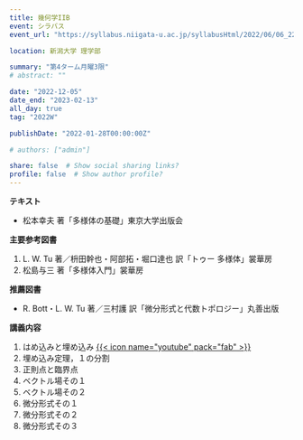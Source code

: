 ```yaml
---
title: 幾何学IIB
event: シラバス
event_url: "https://syllabus.niigata-u.ac.jp/syllabusHtml/2022/06/06_224S1542_ja_JP.html"

location: 新潟大学 理学部

summary: "第4ターム月曜3限"
# abstract: ""

date: "2022-12-05"
date_end: "2023-02-13"
all_day: true
tag: "2022W"

publishDate: "2022-01-28T00:00:00Z"

# authors: ["admin"]

share: false  # Show social sharing links?
profile: false  # Show author profile?
---
```

**テキスト**
- 松本幸夫 著「多様体の基礎」東京大学出版会

**主要参考図書**
1. L. W. Tu 著／枡田幹也・阿部拓・堀口達也 訳「トゥー 多様体」裳華房
2. 松島与三 著「多様体入門」裳華房

**推薦図書**
- R. Bott・L. W. Tu 著／三村護 訳「微分形式と代数トポロジー」丸善出版

**講義内容**
1. はめ込みと埋め込み
	[{{< icon name="youtube" pack="fab" >}}](https://youtu.be/sH0Fnr7dfD8)
2. 埋め込み定理，１の分割
3. 正則点と臨界点
4. ベクトル場その１
5. ベクトル場その２
6. 微分形式その１
7. 微分形式その２
8. 微分形式その３
